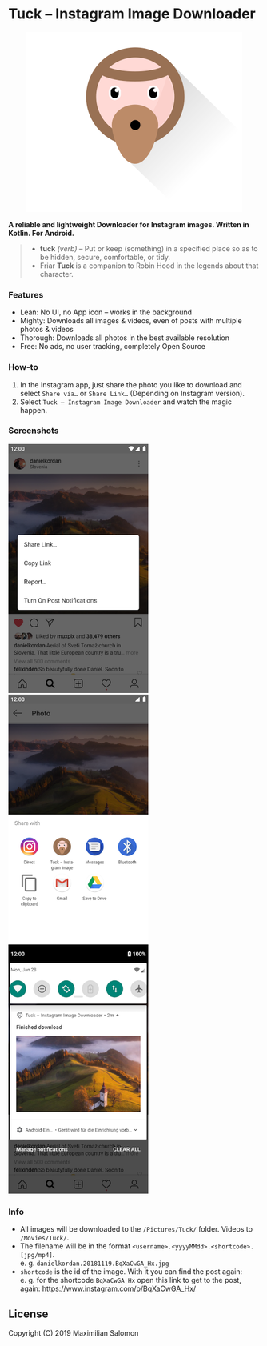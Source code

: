 # Tuck – Instagram Image Downloader

<p align="center">
  <img src="art/logo.svg" alt="Tuck Logo"/>
</p>

**A reliable and lightweight Downloader for Instagram images. Written in Kotlin. For Android.**

> * **tuck** _(verb)_ – Put or keep (something) in a specified place so as to be hidden, secure, comfortable, or tidy.  
> * Friar **Tuck** is a companion to Robin Hood in the legends about that character.

### Features

* Lean: No UI, no App icon – works in the background
* Mighty: Downloads all images & videos, even of posts with multiple photos & videos
* Thorough: Downloads all photos in the best available resolution
* Free: No ads, no user tracking, completely Open Source

### How-to

1. In the Instagram app, just share the photo you like to download and select `Share via…` or `Share Link…` (Depending on Instagram version).
2. Select `Tuck – Instagram Image Downloader` and watch the magic happen.


### Screenshots

<div>
   <img src="art/screenshots/01.png" width="280" alt="screenshot 1">
   <img src="art/screenshots/02.png" width="280" alt="screenshot 2">
   <img src="art/screenshots/03.png" width="280" alt="screenshot 3">
</div>

### Info
* All images will be downloaded to the `/Pictures/Tuck/` folder. Videos to `/Movies/Tuck/`.
* The filename will be in the format `<username>.<yyyyMMdd>.<shortcode>.[jpg/mp4]`.  
  e. g. `danielkordan.20181119.BqXaCwGA_Hx.jpg`
* `shortcode` is the id of the image. With it you can find the post again:  
   e. g. for the shortcode `BqXaCwGA_Hx` open this link to get to the post, again: <https://www.instagram.com/p/BqXaCwGA_Hx/>


## License

Copyright (C) 2019 Maximilian Salomon

